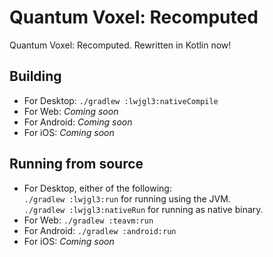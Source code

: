 # Quantum Voxel: Recomputed

Quantum Voxel: Recomputed. Rewritten in Kotlin now!

## Building

 * For Desktop: `./gradlew :lwjgl3:nativeCompile`
 * For Web: *Coming soon*
 * For Android: *Coming soon*
 * For iOS: *Coming soon*

## Running from source

 * For Desktop, either of the following:  
   `./gradlew :lwjgl3:run` for running using the JVM.  
   `./gradlew :lwjgl3:nativeRun` for running as native binary.  
 * For Web: `./gradlew :teavm:run`
 * For Android: `./gradlew :android:run`
 * For iOS: *Coming soon*
